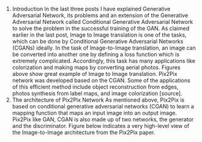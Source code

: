 1. Introduction
In the last three posts I have explained Generative Adversarial Network, its problems and an extension of the Generative Adversarial Network called Conditional Generative Adversarial Network to solve the problem in the successful training of the GAN.
As claimed earlier in the last post, Image to Image translation is one of the tasks, which can be done by Conditional Generative Adversarial Networks (CGANs) ideally. In the task of Image-to-Image translation, an image can be converted into another one by defining a loss function which is extremely complicated. Accordingly, this task has many applications like colorization and making maps by converting aerial photos. Figures above show great example of Image to Image translation.
Pix2Pix network was developed based on the CGAN. Some of the applications of this efficient method include object reconstruction from edges, photos synthesis from label maps, and image colorization [source].
2. The architecture of Pix2Pix Network
As mentioned above, Pix2Pix is based on conditional generative adversarial networks (CGAN) to learn a mapping function that maps an input image into an output image. Pix2Pix like GAN, CGAN is also made up of two networks, the generator and the discriminator. Figure below indicates a very high-level view of the Image-to-Image architecture from the Pix2Pix paper.
